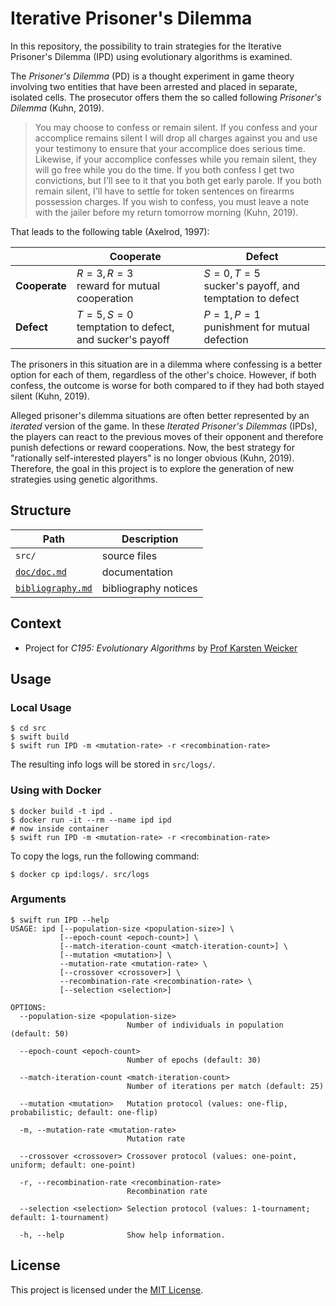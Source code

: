 # Iterative Prisoner's Dilemma

In this repository, the possibility to train strategies for the Iterative
Prisoner's Dilemma (IPD) using evolutionary algorithms is examined.

The *Prisoner's Dilemma* (PD) is a thought experiment in game theory involving
two entities that have been arrested and placed in separate, isolated cells. The
prosecutor offers them the so called following *Prisoner's Dilemma*
(Kuhn, 2019).

> You may choose to confess or remain silent. If you confess and your accomplice
> remains silent I will drop all charges against you and use your testimony to
> ensure that your accomplice does serious time. Likewise, if your accomplice
> confesses while you remain silent, they will go free while you do the time. If
> you both confess I get two convictions, but I'll see to it that you both get
> early parole. If you both remain silent, I'll have to settle for token
> sentences on firearms possession charges. If you wish to confess, you must
> leave a note with the jailer before my return tomorrow morning (Kuhn, 2019).

That leads to the following table (Axelrod, 1997):

|               | **Cooperate**                                               | **Defect**                                                  |
|---------------|-------------------------------------------------------------|-------------------------------------------------------------|
| **Cooperate** | $R = 3, R = 3$<br>reward for mutual cooperation             | $S = 0, T = 5$<br>sucker's payoff, and temptation to defect |
| **Defect**    | $T = 5, S = 0$<br>temptation to defect, and sucker's payoff | $P = 1, P = 1$<br>punishment for mutual defection           |

The prisoners in this situation are in a dilemma where confessing is a better
option for each of them, regardless of the other's choice. However, if both
confess, the outcome is worse for both compared to if they had both stayed
silent (Kuhn, 2019).

Alleged prisoner's dilemma situations are often better represented by an
*iterated* version of the game. In these *Iterated Prisoner's Dilemmas* (IPDs),
the players can react to the previous moves of their opponent and therefore
punish defections or reward cooperations. Now, the best strategy for "rationally
self-interested players" is no longer obvious (Kuhn, 2019). Therefore, the goal
in this project is to explore the generation of new strategies using genetic
algorithms.


## Structure

| Path                                 | Description                                           |
|--------------------------------------|-------------------------------------------------------|
| `src/`                               | source files                                          |
| [`doc/doc.md`](doc/doc.md)           | documentation                                         |
| [`bibliography.md`](bibliography.md) | bibliography notices                                  |


## Context

- Project for *C195: Evolutionary Algorithms* by [Prof Karsten Weicker](https://fim.htwk-leipzig.de/fakultaet/personen/professorinnen-und-professoren/karsten-weicker/)


## Usage

### Local Usage

```
$ cd src
$ swift build
$ swift run IPD -m <mutation-rate> -r <recombination-rate>
```

The resulting info logs will be stored in `src/logs/`.


### Using with Docker

```
$ docker build -t ipd .
$ docker run -it --rm --name ipd ipd
# now inside container
$ swift run IPD -m <mutation-rate> -r <recombination-rate>
```

To copy the logs, run the following command:

```
$ docker cp ipd:logs/. src/logs
```


### Arguments

```
$ swift run IPD --help
USAGE: ipd [--population-size <population-size>] \
           [--epoch-count <epoch-count>] \
           [--match-iteration-count <match-iteration-count>] \
           [--mutation <mutation>] \
           --mutation-rate <mutation-rate> \
           [--crossover <crossover>] \
           --recombination-rate <recombination-rate> \
           [--selection <selection>]

OPTIONS:
  --population-size <population-size>
                          Number of individuals in population (default: 50)

  --epoch-count <epoch-count>
                          Number of epochs (default: 30)

  --match-iteration-count <match-iteration-count>
                          Number of iterations per match (default: 25)

  --mutation <mutation>   Mutation protocol (values: one-flip, probabilistic; default: one-flip)

  -m, --mutation-rate <mutation-rate>
                          Mutation rate

  --crossover <crossover> Crossover protocol (values: one-point, uniform; default: one-point)

  -r, --recombination-rate <recombination-rate>
                          Recombination rate

  --selection <selection> Selection protocol (values: 1-tournament; default: 1-tournament)

  -h, --help              Show help information.
```


## License

This project is licensed under the [MIT License](LICENSE).
